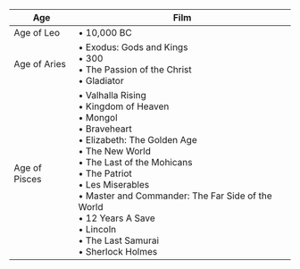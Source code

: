 |Age|Film|
|---|---|
Age of Leo | • 10,000 BC 
Age of Aries | • Exodus: Gods and Kings<br/>• 300<br/>• The Passion of the Christ<br/>• Gladiator
Age of Pisces | • Valhalla Rising<br/>• Kingdom of Heaven<br/>• Mongol<br/>• Braveheart<br/>• Elizabeth: The Golden Age<br/>• The New World<br/>• The Last of the Mohicans<br/>• The Patriot<br/>• Les Miserables<br/>• Master and Commander: The Far Side of the World<br/>• 12 Years A Save<br/>• Lincoln<br/>• The Last Samurai<br/>• Sherlock Holmes
